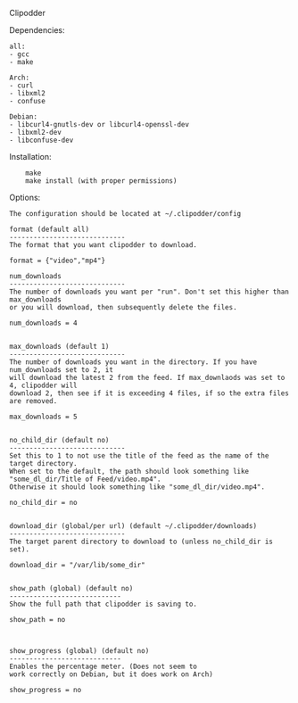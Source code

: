 Clipodder

Dependencies:
	
	all:
	- gcc
	- make
	
	Arch:
	- curl
	- libxml2
	- confuse

	Debian:
	- libcurl4-gnutls-dev or libcurl4-openssl-dev
	- libxml2-dev
	- libconfuse-dev
	



Installation:
	
        make
        make install (with proper permissions)
	   
	
Options:

	The configuration should be located at ~/.clipodder/config 

	format (default all)
	-----------------------------
	The format that you want clipodder to download.  

	format = {"video","mp4"}

	num_downloads 
	-----------------------------
	The number of downloads you want per "run". Don't set this higher than max_downloads 
	or you will download, then subsequently delete the files. 

	num_downloads = 4
	
	
	max_downloads (default 1)
	-----------------------------
	The number of downloads you want in the directory. If you have num_downloads set to 2, it 
	will download the latest 2 from the feed. If max_downlaods was set to 4, clipodder will
	download 2, then see if it is exceeding 4 files, if so the extra files are removed. 
	
	max_downloads = 5
	
	
	no_child_dir (default no)
	-----------------------------
	Set this to 1 to not use the title of the feed as the name of the target directory. 
	When set to the default, the path should look something like "some_dl_dir/Title of Feed/video.mp4".
	Otherwise it should look something like "some_dl_dir/video.mp4". 

	no_child_dir = no
	
	
	download_dir (global/per url) (default ~/.clipodder/downloads) 
	-----------------------------	
	The target parent directory to download to (unless no_child_dir is set). 
	
	download_dir = "/var/lib/some_dir"
	

	show_path (global) (default no)
	----------------------------
	Show the full path that clipodder is saving to.

	show_path = no



	show_progress (global) (default no)
	----------------------------
	Enables the percentage meter. (Does not seem to 
	work correctly on Debian, but it does work on Arch)

	show_progress = no
	
